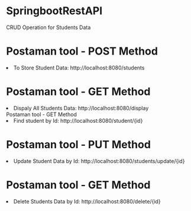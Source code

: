 # SpringbootRestAPI
CRUD Operation for Students Data

# Postaman tool - POST Method
  <li>To Store Student Data: http://localhost:8080/students</li>

# Postaman tool - GET Method
  <li>Dispaly All Students Data: http://localhost:8080/display </li

# Postaman tool - GET Method
  <li>Find student by Id: http://localhost:8080/student/{id} </li> 

# Postaman tool - PUT Method
  <li>Update Student Data by Id: http://localhost:8080/students/update/{id} </li>
  
# Postaman tool - GET Method
  <li>Delete Students Data by Id: http://localhost:8080/delete/{id} </li>


